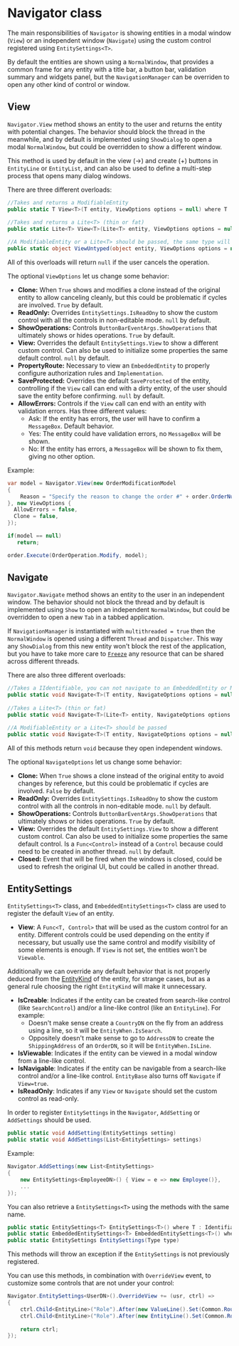 # Navigator class

The main responsibilities of `Navigator` is showing entities in a modal window (`View`) or an independent window (`Navigate`) using the custom control registered using `EntitySettings<T>`. 

By default the entities are shown using a `NormalWindow`, that provides a common frame for any entity with a title bar, a button bar, validation summary and widgets panel, but the `NavigationManager` can be overriden to open any other kind of control or window.  

## View

`Navigator.View` method shows an entity to the user and returns the entity with potential changes. The behavior should block the thread in the meanwhile, and by default is implemented using `ShowDialog` to open a modal `NormalWindow`, but could be overridden to show a different window.

This method is used by default in the view (->) and create (+) buttons in `EntityLine` or `EntityList`, and can also be used to define a multi-step process that opens many dialog windows. 

There are three different overloads: 

```C#
//Takes and returns a ModifiableEntity
public static T View<T>(T entity, ViewOptions options = null) where T : ModifiableEntity
 
//Takes and returns a Lite<T> (thin or fat)
public static Lite<T> View<T>(Lite<T> entity, ViewOptions options = null) where T: class, IIdentifiable

//A ModifiableEntity or a Lite<T> should be passed, the same type will be returned 
public static object ViewUntyped(object entity, ViewOptions options = null)
```

All of this overloads will return `null` if the user cancels the operation.

The optional `ViewOptions` let us change some behavior: 

* **Clone:** When `True` shows and modifies a clone instead of the original entity to allow canceling cleanly, but this could be problematic if cycles are involved. `True` by default.
* **ReadOnly:** Overrides `EntitySettings.IsReadOny` to show the custom control with all the controls in non-editable mode. `null` by default.
* **ShowOperations:** Controls `ButtonBarEventArgs.ShowOperations` that ultimately shows or hides operations. `True` by default.
* **View:** Overrides the default `EntitySettings.View` to show a different custom control. Can also be used to initialize some properties the same default control. `null` by default.
* **PropertyRoute:** Necessary to view an `EmbeddedEntity` to properly configure authorization rules and `Implementation`.
* **SaveProtected:** Overrides the default `SaveProtected` of the entity, controlling if the `View` call can end with a dirty entity, of the user should save the entity before confirming. `null` by default.
* **AllowErrors:** Controls if the `View` call can end with an entity with validation errors. Has three different values: 
	* Ask: If the entity has errors, the user will have to confirm a `MessageBox`. Default behavior. 
	* Yes: The entity could have validation errors, no `MessageBox` will be shown.
	* No: If the entity has errors, a `MessageBox` will be shown to fix them, giving no other option.

Example: 


```C#
var model = Navigator.View(new OrderModificationModel
{
    Reason = "Specify the reason to change the order #" + order.OrderNumber
}, new ViewOptions {
  AllowErrors = false, 
  Clone = false, 
});

if(model == null)
   return;

order.Execute(OrderOperation.Modify, model);
```

## Navigate
`Navigator.Navigate` method shows an entity to the user in an independent window. The behavior should not block the thread and by default is implemented using `Show` to open an independent `NormalWindow`, but could be overridden to open a new `Tab` in a tabbed application. 

If `NavigationManager` is instantiated with `multithreaded = true` then the `NormalWindow` is opened using a different `Thread` and `Dispatcher`. This way any `ShowDialog` from this new entity won't block the rest of the application, but you have to take more care to [`Freeze`](http://msdn.microsoft.com/en-us/library/system.windows.freezable(v=vs.110).aspx) any resource that can be shared across different threads. 


There are also three different overloads: 

```C#
//Takes a IIdentifiable, you can not navigate to an EmbeddedEntity or ModelEntity!
public static void Navigate<T>(T entity, NavigateOptions options = null) where T : IIdentifiable
 
//Takes a Lite<T> (thin or fat)
public static void Navigate<T>(Lite<T> entity, NavigateOptions options = null) where T : class, IIdentifiable

//A ModifiableEntity or a Lite<T> should be passed
public static void Navigate<T>(T entity, NavigateOptions options = null) where T : IIdentifiable
```

All of this methods return `void` because they open independent windows.

The optional `NavigateOptions` let us change some behavior: 

* **Clone:** When `True` shows a clone instead of the original entity to avoid changes by reference, but this could be problematic if cycles are involved. `False` by default.
* **ReadOnly:** Overrides `EntitySettings.IsReadOny` to show the custom control with all the controls in non-editable mode. `null` by default.
* **ShowOperations:** Controls `ButtonBarEventArgs.ShowOperations` that ultimately shows or hides operations. `True` by default.
* **View:** Overrides the default `EntitySettings.View` to show a different custom control. Can also be used to initialize some properties the same default control. Is a `Func<Control>` instead of a `Control` because could need to be created in another thread. `null` by default.
* **Closed:** Event that will be fired when the windows is closed, could be used to refresh the original UI, but could be called in another thread.


## EntitySettings

`EntitySettings<T>` class, and `EmbeddedEntitySettings<T>` class are used to register the default `View` of an entity.

* **View**: A `Func<T, Control>` that will be used as the custom control for an entity. Different controls could be used depending on the entity if necessary, but usually use the same control and modify visibility of some elements is enough. If `View` is not set, the entities won't be `Viewable`. 

Additionally we can override any default behavior that is not properly deduced from the [EntityKind](../../Signum.Entities/EntityKindAttribute.md) of the entity, for strange cases, but as a general rule choosing the right `EntityKind` will make it unnecessary. 

* **IsCreable**: Indicates if the entity can be created from search-like control (like `SearchControl`) and/or a line-like control (like an `EntityLine`). For example:
	* Doesn't make sense create a `CountryDN` on the fly from an address using a line, so it will be `EntityWhen.IsSearch`.
	* Oppositely doesn't make sense to go to `AddressDN` to create the `ShippingAddress` of an `OrderDN`, so it will be `EntityWhen.IsLine`.
* **IsViewable**: Indicates if the entity can be viewed in a modal window from a line-like control.
* **IsNavigable**: Indicates if the entity can be navigable from a search-like control and/or a line-like control. `EntityBase` also turns off `Navigate` if `View=true`.   
* **IsReadOnly**: Indicates if any `View` or `Navigate` should set the custom control as read-only. 


In order to register `EntitySettings` in the `Navigator`, `AddSetting` or `AddSettings`  should be used. 

```C#
public static void AddSetting(EntitySettings setting)
public static void AddSettings(List<EntitySettings> settings)
````

Example: 

```C#
Navigator.AddSettings(new List<EntitySettings>
{
    new EntitySettings<EmployeeDN>() { View = e => new Employee()},
    ...
});
```

You can also retrieve a `EntitySettings<T>` using the methods with the same name.

```C#
public static EntitySettings<T> EntitySettings<T>() where T : IdentifiableEntity
public static EmbeddedEntitySettings<T> EmbeddedEntitySettings<T>() where T : EmbeddedEntity
public static EntitySettings EntitySettings(Type type)
````

This methods will throw an exception if the `EntitySettings` is not previously registered. 

You can use this methods, in combination with `OverrideView` event, to customize some controls that are not under your control: 

```C#
Navigator.EntitySettings<UserDN>().OverrideView += (usr, ctrl) =>
{
    ctrl.Child<EntityLine>("Role").After(new ValueLine().Set(Common.RouteProperty, "[UserEmployeeMixin].AllowLogin"));
    ctrl.Child<EntityLine>("Role").After(new EntityLine().Set(Common.RouteProperty, "[UserEmployeeMixin].Employee"));
    
    return ctrl;
});
```
